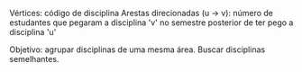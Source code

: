 Vértices: código de disciplina
Arestas direcionadas (u -> v): número de estudantes que pegaram a disciplina 'v' no semestre posterior de ter pego a disciplina 'u'

Objetivo: agrupar disciplinas de uma mesma área. Buscar disciplinas semelhantes.
